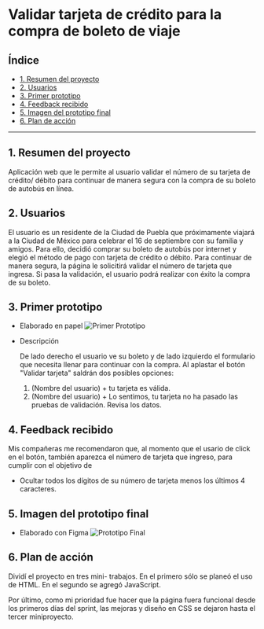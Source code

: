 # Validar tarjeta de crédito para la compra de boleto de viaje

## Índice

* [1. Resumen del proyecto](#1-resumen-del-proyecto)
* [2. Usuarios](#2-usuarios)
* [3. Primer prototipo](#3-primer-prototipo)
* [4. Feedback recibido](#4-feedback-recibido)
* [5. Imagen del prototipo final](#5-imagen-del-prototipo-final)
* [6. Plan de acción](#6-plan-de-acción)


***
## 1. Resumen del proyecto

Aplicación web que le permite al usuario validar el número de su tarjeta de crédito/ débito para continuar de manera segura con la compra de su boleto de autobús en línea. 

## 2. Usuarios

El usuario es un residente de la Ciudad de Puebla que próximamente viajará a la Ciudad de México para celebrar el 16 de septiembre con su familia y amigos. Para ello, decidió comprar su boleto de autobús por internet y elegió el método de pago con tarjeta de crédito o débito. 
Para continuar de manera segura, la página le solicitirá validar el número de tarjeta que ingresa. Si pasa la validación, el usuario podrá realizar con éxito la compra de su boleto.

## 3. Primer prototipo

* Elaborado en papel 
![Primer Prototipo](https://i.ibb.co/bHYt9Ry/IMG-20210630-134141108.jpg)

* Descripción 

  De lado derecho el usuario ve su boleto y de lado izquierdo el formulario que necesita llenar para continuar con la compra.
  Al aplastar el botón "Validar tarjeta" saldrán dos posibles opciones: 
    1) (Nombre del usuario) + tu tarjeta es válida. 
    2) (Nombre del usuario) + Lo sentimos, tu tarjeta no ha pasado las pruebas de validación. Revisa los datos. 

## 4. Feedback recibido

Mis compañeras me recomendaron que, al momento que el usario de click en el botón, también aparezca el número de tarjeta que ingreso, para cumplir con el objetivo de 
* Ocultar todos los dígitos de su número de tarjeta menos los últimos 4 caracteres. 


## 5. Imagen del prototipo final 

* Elaborado con Figma 
![Prototipo Final](https://i.ibb.co/TWPJgzG/Proyecto-1-Card-Validation-Card-Validation.jpg)

## 6. Plan de acción 
Dividí el proyecto en tres mini- trabajos. En el primero sólo se planeó el uso de HTML. En el segundo se agregó JavaScript. 

Por último, como mi prioridad fue hacer que la página fuera funcional desde los primeros días del sprint, las mejoras y diseño en CSS se dejaron hasta el tercer miniproyecto. 